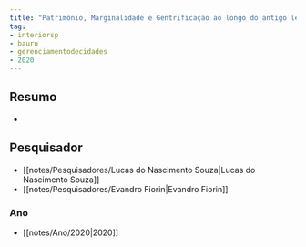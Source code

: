 ```yaml
---
title: "Patrimônio, Marginalidade e Gentrificação ao longo do antigo leito férreo de Bauru-SP"
tag:
- interiorsp
- bauru
- gerenciamentodecidades
- 2020
---
```

## Resumo
-

## Pesquisador
- [[notes/Pesquisadores/Lucas do Nascimento Souza|Lucas do Nascimento Souza]]
- [[notes/Pesquisadores/Evandro Fiorin|Evandro Fiorin]]

### Ano
- [[notes/Ano/2020|2020]]
